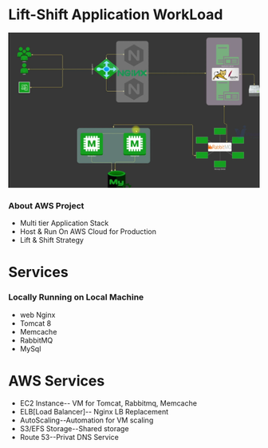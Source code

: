 # Lift-Shift Application WorkLoad
![Local Architect](https://github.com/aleem632/Lift-Shift/blob/6d99f524ec7c0460bfade81d8ded96025d939dc1/Lift-Shift.png)

### About AWS Project
- Multi tier Application Stack
- Host & Run On AWS Cloud for Production
- Lift & Shift Strategy
# Services
### Locally Running on Local Machine
- web Nginx
- Tomcat 8
- Memcache
- RabbitMQ
- MySql
# AWS Services 
- EC2 Instance-- VM for Tomcat, Rabbitmq, Memcache
- ELB[Load Balancer]-- Nginx LB Replacement
- AutoScaling--Automation for VM scaling
- S3/EFS Storage--Shared storage
- Route 53--Privat DNS Service 


